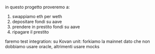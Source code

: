 in questo progetto proveremo a:
1. swappiamo eth per weth
2. depositare fondi su aave
3. prendere in prestito fondi su aave
4. ripagare il prestito


faremo test 
integration: su Kovan
unit: forkiamo la mainnet dato che non dobbiamo usare oracle, altrimenti usare mocks
